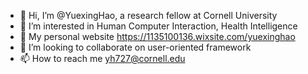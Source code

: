 - 👋 Hi, I’m @YuexingHao, a research fellow at Cornell University
- 👀 I’m interested in Human Computer Interaction, Health Intelligence
- 🌱 My personal website https://1135100136.wixsite.com/yuexinghao
- 💞️ I’m looking to collaborate on user-oriented framework
- 📫 How to reach me yh727@cornell.edu

<!---
YuexingHao/YuexingHao is a ✨ special ✨ repository because its `README.md` (this file) appears on your GitHub profile.
You can click the Preview link to take a look at your changes.
--->
